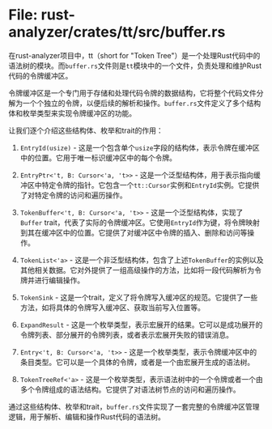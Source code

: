 # File: rust-analyzer/crates/tt/src/buffer.rs

在rust-analyzer项目中，tt（short for "Token Tree"）是一个处理Rust代码中的语法树的模块。而`buffer.rs`文件则是`tt`模块中的一个文件，负责处理和维护Rust代码的令牌缓冲区。

令牌缓冲区是一个专门用于存储和处理代码令牌的数据结构，它将整个代码文件分解为一个个独立的令牌，以便后续的解析和操作。`buffer.rs`文件定义了多个结构体和枚举类型来实现令牌缓冲区的功能。

让我们逐个介绍这些结构体、枚举和trait的作用：

1. `EntryId(usize)` - 这是一个包含单个`usize`字段的结构体，表示令牌在缓冲区中的位置。它用于唯一标识缓冲区中的每个令牌。

2. `EntryPtr<'t, B: Cursor<'a, 't>>` - 这是一个泛型结构体，用于表示指向缓冲区中特定令牌的指针。它包含一个`tt::Cursor`实例和`EntryId`实例。它提供了对特定令牌的访问和遍历操作。

3. `TokenBuffer<'t, B: Cursor<'a, 't>>` - 这是一个泛型结构体，实现了`Buffer` trait，代表了实际的令牌缓冲区。它使用`EntryId`作为键，将令牌映射到其在缓冲区中的位置。它提供了对缓冲区中令牌的插入、删除和访问等操作。

4. `TokenList<'a>` - 这是一个非泛型结构体，包含了上述`TokenBuffer`的实例以及其他相关数据。它对外提供了一组高级操作的方法，比如将一段代码解析为令牌并进行编辑操作。

5. `TokenSink` - 这是一个trait，定义了将令牌写入缓冲区的规范。它提供了一些方法，如将具体的令牌写入缓冲区、获取当前写入位置等。

6. `ExpandResult` - 这是一个枚举类型，表示宏展开的结果。它可以是成功展开的令牌列表、部分展开的令牌列表，或者表示宏展开失败的错误消息。

7. `Entry<'t, B: Cursor<'a, 't>>` - 这是一个枚举类型，表示令牌缓冲区中的条目类型。它可以是一个具体的令牌，或者是一个由宏展开生成的语法树。

8. `TokenTreeRef<'a>` - 这是一个枚举类型，表示语法树中的一个令牌或者一个由多个令牌组成的语法结构。它提供了对语法树节点的访问和遍历操作。

通过这些结构体、枚举和trait，`buffer.rs`文件实现了一套完整的令牌缓冲区管理逻辑，用于解析、编辑和操作Rust代码的语法树。

